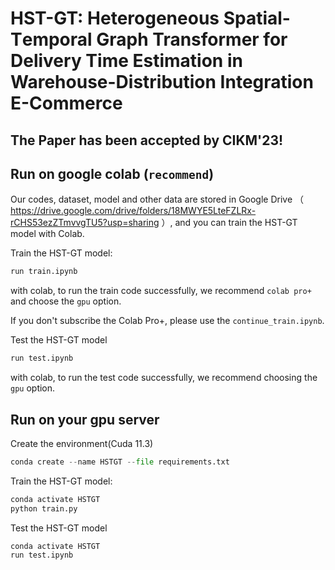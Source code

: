 # **HST-GT**: **H**eterogeneous **S**patial-**T**emporal **G**raph **T**ransformer for Delivery Time Estimation in Warehouse-Distribution Integration E-Commerce

## The Paper has been accepted by CIKM'23!


## Run on google colab (`recommend`)

Our codes, dataset, model and other data are stored in Google Drive （ https://drive.google.com/drive/folders/18MWYE5LteFZLRx-rCHS53ezZTmvvgTU5?usp=sharing ）, and you can train the HST-GT model with Colab.





Train the HST-GT model:
```python
run train.ipynb
```
with colab, to run the train code successfully, we recommend `colab pro+` and choose the `gpu` option.

If you don't subscribe the Colab Pro+, please use the `continue_train.ipynb`.

Test the HST-GT model
```python
run test.ipynb
```
with colab, to run the test code successfully, we recommend choosing the `gpu` option.



## Run on your gpu server
Create the environment(Cuda 11.3)
```python
conda create --name HSTGT --file requirements.txt
```

Train the HST-GT model:
```python
conda activate HSTGT
python train.py
```

Test the HST-GT model
```python
conda activate HSTGT
run test.ipynb
```
